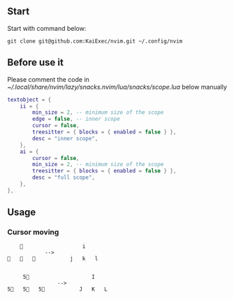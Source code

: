 ## Start

Start with command below:
```
git clone git@github.com:KaiExec/nvim.git ~/.config/nvim
```

## Before use it

Please comment the code in *~/.local/share/nvim/lazy/snacks.nvim/lua/snacks/scope.lua*  below manually
```lua
textobject = {
    ii = {
        min_size = 2, -- minimum size of the scope
        edge = false, -- inner scope
        cursor = false,
        treesitter = { blocks = { enabled = false } },
        desc = "inner scope",
    },
    ai = {
        cursor = false,
        min_size = 2, -- minimum size of the scope
        treesitter = { blocks = { enabled = false } },
        desc = "full scope",
    },
},
```

## Usage

### Cursor moving

```
                       i
            -->
                 j   k   l


     5                    I
                -->
5   5   5           J   K   L
```
